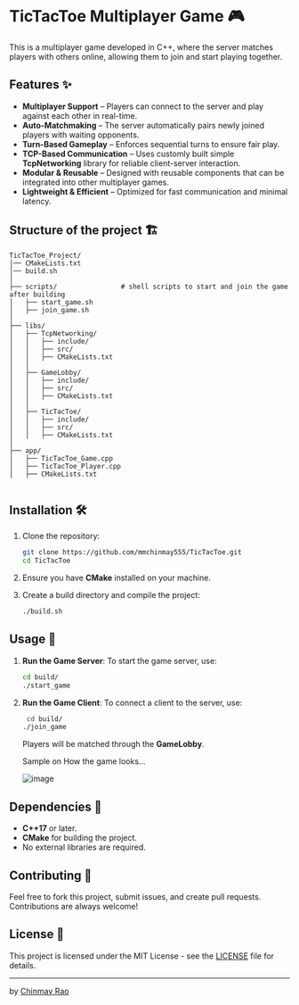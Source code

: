 # TicTacToe Multiplayer Game 🎮

This is a multiplayer game developed in C++, where the server matches players with others online, allowing them to join and start playing together.

## Features ✨

- **Multiplayer Support** – Players can connect to the server and play against each other in real-time.  
- **Auto-Matchmaking** – The server automatically pairs newly joined players with waiting opponents.  
- **Turn-Based Gameplay** – Enforces sequential turns to ensure fair play.  
- **TCP-Based Communication** – Uses customly built simple **TcpNetworking** library for reliable client-server interaction.  
- **Modular & Reusable** – Designed with reusable components that can be integrated into other multiplayer games.  
- **Lightweight & Efficient** – Optimized for fast communication and minimal latency.  


## Structure of the project 🏗️ 

```
TicTacToe_Project/
│── CMakeLists.txt
│── build.sh
│
├── scripts/                # shell scripts to start and join the game after building
│   ├── start_game.sh
│   ├── join_game.sh
│
├── libs/
│   ├── TcpNetworking/
│   │   ├── include/
│   │   ├── src/
│   │   ├── CMakeLists.txt
│   │
│   ├── GameLobby/
│   │   ├── include/
│   │   ├── src/
│   │   ├── CMakeLists.txt
│   │
│   ├── TicTacToe/
│   │   ├── include/
│   │   ├── src/
│   │   ├── CMakeLists.txt
│
├── app/
│   ├── TicTacToe_Game.cpp
│   ├── TicTacToe_Player.cpp
│   ├── CMakeLists.txt


```

## Installation 🛠️

1. Clone the repository:
    ```bash
    git clone https://github.com/mmchinmay555/TicTacToe.git
    cd TicTacToe
    ```

2. Ensure you have **CMake** installed on your machine.

3. Create a build directory and compile the project:
    ```bash
    ./build.sh
    ```

## Usage 🚀

1. **Run the Game Server**:
    To start the game server, use:
    ```bash
    cd build/
    ./start_game
    ```

2. **Run the Game Client**:
    To connect a client to the server, use:
    ```bash
     cd build/
    ./join_game
    ```

    Players will be matched through the **GameLobby**.
    
    Sample on How the game looks...
   
    ![image](https://github.com/user-attachments/assets/352fa52e-4ea7-41d2-b084-2f0eccc12034)


## Dependencies 🔧

- **C++17** or later.
- **CMake** for building the project.
- No external libraries are required.

## Contributing 🤝

Feel free to fork this project, submit issues, and create pull requests. Contributions are always welcome!

## License 📜

This project is licensed under the MIT License - see the [LICENSE](LICENSE) file for details.

---

by [Chinmay Rao](https://www.linkedin.com/in/chinmay-rao-mm/)


